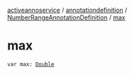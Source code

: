 [activeannoservice](../../index.md) / [annotationdefinition](../index.md) / [NumberRangeAnnotationDefinition](index.md) / [max](./max.md)

# max

`var max: `[`Double`](https://kotlinlang.org/api/latest/jvm/stdlib/kotlin/-double/index.html)